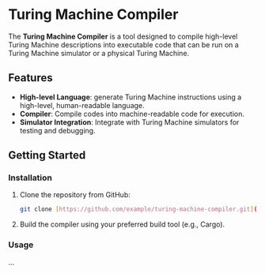 # Turing Machine Compiler

The **Turing Machine Compiler** is a tool designed to compile high-level Turing Machine descriptions into executable code that can be run on a Turing Machine simulator or a physical Turing Machine.

## Features

- **High-level Language**: generate Turing Machine instructions using a high-level, human-readable language.
- **Compiler**: Compile codes into machine-readable code for execution.
- **Simulator Integration**: Integrate with Turing Machine simulators for testing and debugging.

## Getting Started

### Installation

1. Clone the repository from GitHub:

    ```bash
    git clone [https://github.com/example/turing-machine-compiler.git](https://github.com/aikoschurmann/TuringCompiler
    ```

2. Build the compiler using your preferred build tool (e.g., Cargo).

### Usage

...
